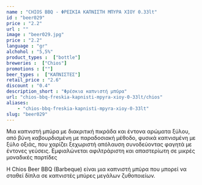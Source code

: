 ```yaml
---
name : "CHIOS BBQ - ΦΡΕΣΚΙΑ ΚΑΠΝΙΣΤΗ ΜΠΥΡΑ ΧΙΟΥ 0.33lt"
id : "beer029"
price : "2.2"
url : ""
image : "beer029.jpg"
price : "2.2"
language : "gr"
alchohol : "5,5%"
product_types :  ["bottle"]
breweries :  ["Chios"]
promotions : [""]
beer_types :  ["ΚΑΠΝΙΣΤΕΣ"]
retail_price : "2.6"
discount : "0.4"
description_short : "Φρέσκια καπνιστή μπύρα"
url: "chios-bbq-freskia-kapnisti-mpyra-xioy-0-33lt/chios"
aliases: 
    - "chios-bbq-freskia-kapnisti-mpyra-xioy-0-33lt"
slug: "beer029"
---
```


Μια καπνιστή μπύρα με διακριτική πικράδα και έντονα αρώματα ξύλου, από βύνη καβουρδισμένη με παραδοσιακή μέθοδο, φυσικά καπνισμένη με ξύλο οξιάς, που χαρίζει ξεχωριστή απόλαυση συνοδεύοντας φαγητά με έντονες γεύσεις.
Εμφιαλώνεται αφιλτράριστη και απαστερίωτη σε μικρές μοναδικές παρτίδες

H Chios Beer BBQ (Barbeque) είναι μια καπνιστή μπύρα που μπορεί να σταθεί δίπλα σε καπνιστές μπύρες μεγάλων ζυθοποιείων.